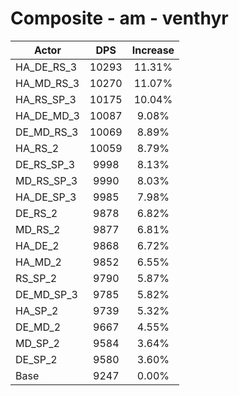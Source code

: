 # Composite - am - venthyr
| Actor | DPS | Increase |
|---|:---:|:---:|
|HA_DE_RS_3|10293|11.31%|
|HA_MD_RS_3|10270|11.07%|
|HA_RS_SP_3|10175|10.04%|
|HA_DE_MD_3|10087|9.08%|
|DE_MD_RS_3|10069|8.89%|
|HA_RS_2|10059|8.79%|
|DE_RS_SP_3|9998|8.13%|
|MD_RS_SP_3|9990|8.03%|
|HA_DE_SP_3|9985|7.98%|
|DE_RS_2|9878|6.82%|
|MD_RS_2|9877|6.81%|
|HA_DE_2|9868|6.72%|
|HA_MD_2|9852|6.55%|
|RS_SP_2|9790|5.87%|
|DE_MD_SP_3|9785|5.82%|
|HA_SP_2|9739|5.32%|
|DE_MD_2|9667|4.55%|
|MD_SP_2|9584|3.64%|
|DE_SP_2|9580|3.60%|
|Base|9247|0.00%|
